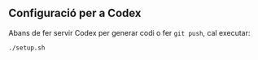 ## Configuració per a Codex

Abans de fer servir Codex per generar codi o fer `git push`, cal executar:

```bash
./setup.sh
